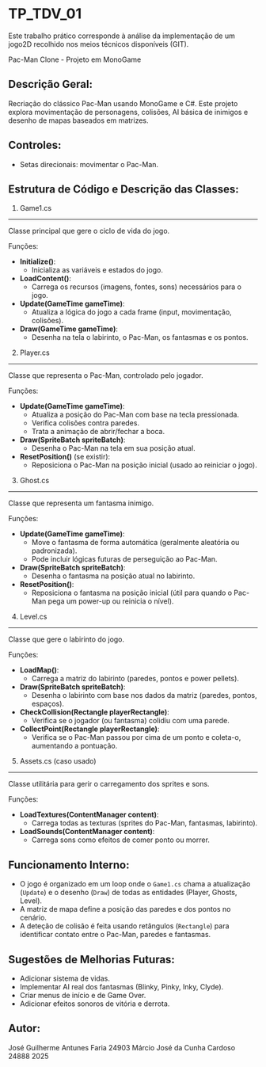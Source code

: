# TP_TDV_01
Este trabalho prático corresponde à análise da implementação de um jogo2D recolhido nos meios técnicos disponíveis (GIT).

Pac-Man Clone - Projeto em MonoGame

Descrição Geral:
-----------------
Recriação do clássico Pac-Man usando MonoGame e C#. Este projeto explora movimentação de personagens, colisões, AI básica de inimigos e desenho de mapas baseados em matrizes.

Controles:
----------
- Setas direcionais: movimentar o Pac-Man.

Estrutura de Código e Descrição das Classes:
--------------------------------------------

1. Game1.cs
-----------
Classe principal que gere o ciclo de vida do jogo.

Funções:
- **Initialize()**: 
  - Inicializa as variáveis e estados do jogo.
- **LoadContent()**: 
  - Carrega os recursos (imagens, fontes, sons) necessários para o jogo.
- **Update(GameTime gameTime)**:
  - Atualiza a lógica do jogo a cada frame (input, movimentação, colisões).
- **Draw(GameTime gameTime)**:
  - Desenha na tela o labirinto, o Pac-Man, os fantasmas e os pontos.

2. Player.cs
------------
Classe que representa o Pac-Man, controlado pelo jogador.

Funções:
- **Update(GameTime gameTime)**:
  - Atualiza a posição do Pac-Man com base na tecla pressionada.
  - Verifica colisões contra paredes.
  - Trata a animação de abrir/fechar a boca.
- **Draw(SpriteBatch spriteBatch)**:
  - Desenha o Pac-Man na tela em sua posição atual.
- **ResetPosition()** (se existir):
  - Reposiciona o Pac-Man na posição inicial (usado ao reiniciar o jogo).

3. Ghost.cs
-----------
Classe que representa um fantasma inimigo.

Funções:
- **Update(GameTime gameTime)**:
  - Move o fantasma de forma automática (geralmente aleatória ou padronizada).
  - Pode incluir lógicas futuras de perseguição ao Pac-Man.
- **Draw(SpriteBatch spriteBatch)**:
  - Desenha o fantasma na posição atual no labirinto.
- **ResetPosition()**:
  - Reposiciona o fantasma na posição inicial (útil para quando o Pac-Man pega um power-up ou reinicia o nível).

4. Level.cs
-----------
Classe que gere o labirinto do jogo.

Funções:
- **LoadMap()**:
  - Carrega a matriz do labirinto (paredes, pontos e power pellets).
- **Draw(SpriteBatch spriteBatch)**:
  - Desenha o labirinto com base nos dados da matriz (paredes, pontos, espaços).
- **CheckCollision(Rectangle playerRectangle)**:
  - Verifica se o jogador (ou fantasma) colidiu com uma parede.
- **CollectPoint(Rectangle playerRectangle)**:
  - Verifica se o Pac-Man passou por cima de um ponto e coleta-o, aumentando a pontuação.

5. Assets.cs (caso usado)
-------------------------
Classe utilitária para gerir o carregamento dos sprites e sons.

Funções:
- **LoadTextures(ContentManager content)**:
  - Carrega todas as texturas (sprites do Pac-Man, fantasmas, labirinto).
- **LoadSounds(ContentManager content)**:
  - Carrega sons como efeitos de comer ponto ou morrer.

Funcionamento Interno:
----------------------
- O jogo é organizado em um loop onde o `Game1.cs` chama a atualização (`Update`) e o desenho (`Draw`) de todas as entidades (Player, Ghosts, Level).
- A matriz de mapa define a posição das paredes e dos pontos no cenário.
- A deteção de colisão é feita usando retângulos (`Rectangle`) para identificar contato entre o Pac-Man, paredes e fantasmas.

Sugestões de Melhorias Futuras:
-------------------------------
- Adicionar sistema de vidas.
- Implementar AI real dos fantasmas (Blinky, Pinky, Inky, Clyde).
- Criar menus de início e de Game Over.
- Adicionar efeitos sonoros de vitória e derrota.

Autor:
------
José Guilherme Antunes Faria 24903
Márcio José da Cunha Cardoso 24888
2025
